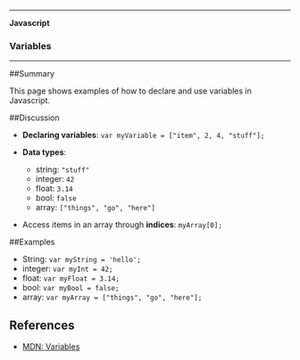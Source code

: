 ___

<strong>Javascript</strong>
<h3>Variables</h3>

---

##Summary

This page shows examples of how to declare and use variables in Javascript.

##Discussion

- **Declaring variables**:
  `var myVariable = ["item", 2, 4, "stuff"];`

- **Data types**:
  - string: `"stuff"`
  - integer: `42`
  - float: `3.14`
  - bool: `false`
  - array: `["things", "go", "here"]`


- Access items in an array through **indices**: `myArray[0];`


##Examples

- String: `var myString = 'hello';`
- integer: `var myInt = 42;`
- float: `var myFloat = 3.14;`
- bool: `var myBool = false;`
- array: `var myArray = ["things", "go", "here"];`

## References

- <a href="https://developer.mozilla.org/en-US/docs/Glossary/Variable">MDN: Variables</a>
